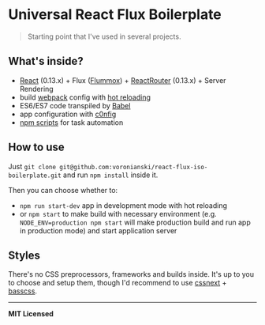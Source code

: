 # Universal React Flux Boilerplate

> Starting point that I've used in several projects.

## What's inside?

- [React](http://facebook.github.io/react) (0.13.x) + Flux ([Flummox](http://acdlite.github.io/flummox)) + [ReactRouter](http://rackt.github.io/react-router/tags/v0.13.3.html) (0.13.x) + Server Rendering
- build [webpack](http://webpack.github.io/) config with [hot reloading](http://gaearon.github.io/react-hot-loader)
- ES6/ES7 code transpiled by [Babel](http://babeljs.io)
- app configuration with [c0nfig](https://github.com/voronianski/c0nfig)
- [npm scripts](https://github.com/voronianski/react-flux-iso-boilerplate/blob/master/package.json#L6) for task automation

## How to use

Just `git clone git@github.com:voronianski/react-flux-iso-boilerplate.git` and run `npm install` inside it. 

Then you can choose whether to:

- `npm run start-dev` app in development mode with hot reloading
- or `npm start` to make build with necessary environment (e.g. `NODE_ENV=production npm start` will make production build and run app in production mode) and start application server

## Styles

There's no CSS preprocessors, frameworks and builds inside. It's up to you to choose and setup them, though I'd recommend to use [cssnext](http://cssnext.io) + [basscss](http://www.basscss.com/).

---

**MIT Licensed**
